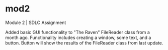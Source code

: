 # mod2
Module 2 | SDLC Assignment

Added basic GUI functionality to "The Raven" FileReader class from a month ago.
Functionality includes creating a window, some text, and a button.
Button will show the results of the FileReader class from last update.
